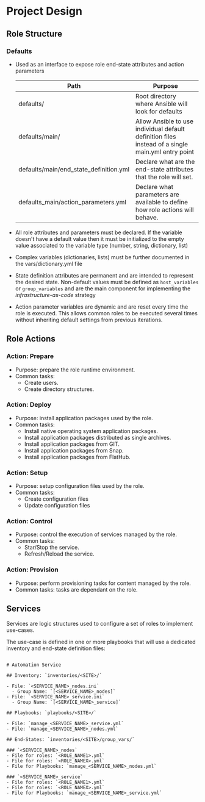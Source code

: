 # Project Design

## Role Structure

### Defaults

- Used as an interface to expose role end-state attributes and action parameters

  | Path                                   | Purpose                                                                                           |
  | -------------------------------------- | ------------------------------------------------------------------------------------------------- |
  | defaults/                              | Root directory where Ansible will look for defaults                                               |
  | defaults/main/                         | Allow Ansible to use individual default definition files instead of a single main.yml entry point |
  | defaults/main/end_state_definition.yml | Declare what are the end-state attributes that the role will set.                                 |
  | defaults_main/action_parameters.yml    | Declare what parameters are available to define how role actions will behave.                     |

- All role attributes and parameters must be declared. If the variable doesn't have a default value then it must be initialized to the empty value associated to the variable type (number, string, dictionary, list)
- Complex variables (dictionaries, lists) must be further documented in the vars/dictionary.yml file
- State definition attributes are permanent and are intended to represent the desired state. Non-default values must be defined as `host_variables` or `group_variables` and are the main component for implementing the _infrastructure-as-code_ strategy
- Action parameter variables are dynamic and are reset every time the role is executed. This allows common roles to be executed several times without inheriting default settings from previous iterations.

## Role Actions

### Action: Prepare

- Purpose: prepare the role runtime environment.
- Common tasks:
  - Create users.
  - Create directory structures.

### Action: Deploy

- Purpose: install application packages used by the role.
- Common tasks:
  - Install native operating system application packages.
  - Install application packages distributed as single archives.
  - Install application packages from GIT.
  - Install application packages from Snap.
  - Install application packages from FlatHub.

### Action: Setup

- Purpose: setup configuration files used by the role.
- Common tasks:
  - Create configuration files
  - Update configuration files

### Action: Control

- Purpose: control the execution of services managed by the role.
- Common tasks:
  - Star/Stop the service.
  - Refresh/Reload the service.

### Action: Provision

- Purpose: perform provisioning tasks for content managed by the role.
- Common tasks: tasks are dependant on the role.

## Services

Services are logic structures used to configure a set of roles to implement use-cases.

The use-case is defined in one or more playbooks that will use a dedicated inventory and end-state definition files:

```markmap

# Automation Service

## Inventory: `inventories/<SITE>/`

- File: `<SERVICE_NAME>_nodes.ini`
  - Group Name: `[<SERVICE_NAME>_nodes]`
- File: `<SERVICE_NAME>_service.ini`
  - Group Name: `[<SERVICE_NAME>_service]`

## Playbooks: `playbooks/<SITE>/`

- File: `manage_<SERVICE_NAME>_service.yml`
- File: `manage_<SERVICE_NAME>_nodes.yml`

## End-States: `inventories/<SITE>/group_vars/`

### `<SERVICE_NAME>_nodes`
- File for roles: `<ROLE_NAME1>.yml`
- File for roles: `<ROLE_NAMEX>.yml`
- File for Playbooks: `manage_<SERVICE_NAME>_nodes.yml`

### `<SERVICE_NAME>_service`
- File for roles: `<ROLE_NAME1>.yml`
- File for roles: `<ROLE_NAMEX>.yml`
- File for Playbooks: `manage_<SERVICE_NAME>_service.yml`
```
